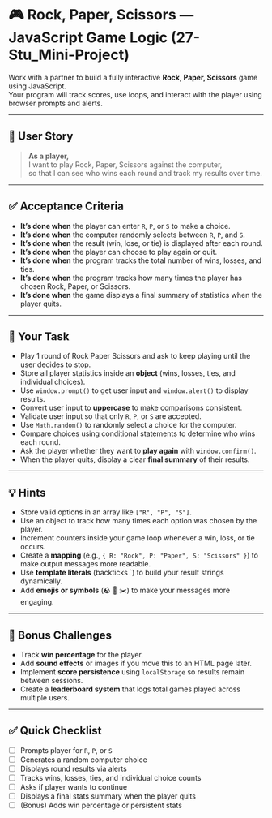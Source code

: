 # 🎮 Rock, Paper, Scissors — JavaScript Game Logic (27-Stu_Mini-Project)

Work with a partner to build a fully interactive **Rock, Paper, Scissors** game using JavaScript.  
Your program will track scores, use loops, and interact with the player using browser prompts and alerts.

---

## 👤 User Story

> **As a player,**  
> I want to play Rock, Paper, Scissors against the computer,  
> so that I can see who wins each round and track my results over time.

---

## ✅ Acceptance Criteria

- **It’s done when** the player can enter `R`, `P`, or `S` to make a choice.  
- **It’s done when** the computer randomly selects between `R`, `P`, and `S`.
- **It’s done when** the result (win, lose, or tie) is displayed after each round.  
- **It’s done when** the player can choose to play again or quit.  
- **It’s done when** the program tracks the total number of wins, losses, and ties.  
- **It’s done when** the program tracks how many times the player has chosen Rock, Paper, or Scissors.  
- **It’s done when** the game displays a final summary of statistics when the player quits.

---

## 🧱 Your Task

- Play 1 round of Rock Paper Scissors and ask to keep playing until the user decides to stop.  
- Store all player statistics inside an **object** (wins, losses, ties, and individual choices).  
- Use `window.prompt()` to get user input and `window.alert()` to display results.  
- Convert user input to **uppercase** to make comparisons consistent.  
- Validate user input so that only `R`, `P`, or `S` are accepted.  
- Use `Math.random()` to randomly select a choice for the computer.  
- Compare choices using conditional statements to determine who wins each round.  
- Ask the player whether they want to **play again** with `window.confirm()`. 
- When the player quits, display a clear **final summary** of their results.

---

## 💡 Hints

- Store valid options in an array like `["R", "P", "S"]`.  
- Use an object to track how many times each option was chosen by the player.  
- Increment counters inside your game loop whenever a win, loss, or tie occurs.  
- Create a **mapping** (e.g., `{ R: "Rock", P: "Paper", S: "Scissors" }`) to make output messages more readable.  
- Use **template literals** (backticks \`) to build your result strings dynamically.  
- Add **emojis or symbols** (🪨 📄 ✂️) to make your messages more engaging.  

---

## 🧠 Bonus Challenges

- Track **win percentage** for the player.  
- Add **sound effects** or images if you move this to an HTML page later.  
- Implement **score persistence** using `localStorage` so results remain between sessions.  
- Create a **leaderboard system** that logs total games played across multiple users.  

---

## ✅ Quick Checklist

- [ ] Prompts player for `R`, `P`, or `S`  
- [ ] Generates a random computer choice  
- [ ] Displays round results via alerts  
- [ ] Tracks wins, losses, ties, and individual choice counts  
- [ ] Asks if player wants to continue  
- [ ] Displays a final stats summary when the player quits  
- [ ] (Bonus) Adds win percentage or persistent stats  
